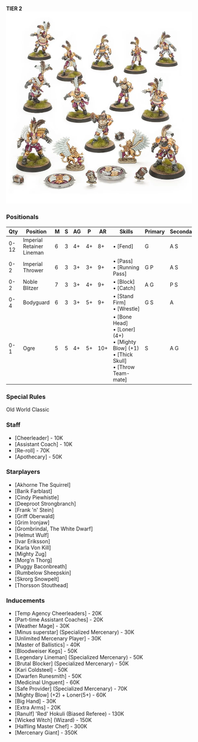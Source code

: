 ﻿**TIER 2**
![](../media/teams/BBImperialNobilityTeamLead.webp)

### Positionals

| Qty  | Position                  | M | S | AG | P  | AR  | Skills                                                                                                 | Primary | Secondary | Cost |
| ---- | ------------------------- | - | - | -- | -- | --- | ------------------------------------------------------------------------------------------------------ | ------- | --------- | ---- |
| 0-12 | Imperial Retainer Lineman | 6 | 3 | 4+ | 4+ | 8+  | • [Fend]                                                                                                 | G       | A S       | 45K  |
| 0-2  | Imperial Thrower          | 6 | 3 | 3+ | 3+ | 9+  | • [Pass]<br /> • [Running Pass]                                                                   | G P     | A S       | 75K  |
| 0-2  | Noble Blitzer             | 7 | 3 | 3+ | 4+ | 9+  | • [Block]<br /> • [Catch]                                                                                  | A G     | P S       | 105K |
| 0-4  | Bodyguard                 | 6 | 3 | 3+ | 5+ | 9+  | • [Stand Firm]<br /> • [Wrestle]                                                                           | G S     | A         | 90K  |
| 0-1  | Ogre                      | 5 | 5 | 4+ | 5+ | 10+ | • [Bone Head]<br /> • [Loner] (4+) <br /> • [Mighty Blow] (+1) <br /> • [Thick Skull] <br /> • [Throw Team-mate] | S       | A G       | 140K |

### Special Rules

Old World Classic

### Staff

* [Cheerleader] - 10K
* [Assistant Coach] - 10K
* [Re-roll] - 70K
* [Apothecary]  - 50K

### Starplayers

* [Akhorne The Squirrel]
* [Barik Farblast]
* [Cindy Piewhistle]
* [Deeproot Strongbranch]
* [Frank 'n' Stein]
* [Griff Oberwald]
* [Grim Ironjaw]
* [Grombrindal, The White Dwarf]
* [Helmut Wulf]
* [Ivar Eriksson]
* [Karla Von Kill]
* [Mighty Zug]
* [Morg'n Thorg]
* [Puggy Baconbreath]
* [Rumbelow Sheepskin]
* [Skrorg Snowpelt]
* [Thorsson Stouthead]

### Inducements

* [Temp Agency Cheerleaders] - 20K
* [Part-time Assistant Coaches] - 20K
* [Weather Mage] - 30K
* [Minus superstar] (Specialized Mercenary) - 30K
* [Unlimited Mercenary Player] - 30K
* [Master of Ballistics] - 40K
* [Bloodweiser Kegs] - 50K
* [Legendary Lineman] (Specialized Mercenary) - 50K
* [Brutal Blocker] (Specialized Mercenary) - 50K
* [Kari Coldsteel] - 50K
* [Dwarfen Runesmith] - 50K
* [Medicinal Unguent] - 60K
* [Safe Provider] (Specialized Mercenary) - 70K
* [Mighty Blow] (+2) + Loner(5+) - 60K
* [Big Hand] - 30K
* [Extra Arms] - 20K
* [Ranulf] 'Red' Hokuli (Biased Referee) - 130K
* [Wicked Witch] (Wizard) - 150K
* [Halfling Master Chef] - 300K
* [Mercenary Giant] - 350K
